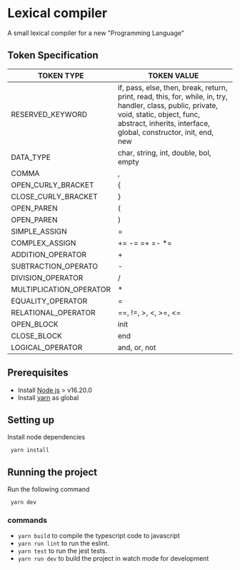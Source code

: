 # Lexical compiler

A small lexical compiler for a new "Programming Language" 

## Token Specification 

| TOKEN TYPE   | TOKEN VALUE                      |
|--------------|----------------------------------|
| RESERVED_KEYWORD      | if, pass, else, then, break, return, print, read, this, for, while, in, try, handler, class, public, private, void, static, object, func, abstract, inherits, interface, global, constructor, init, end, new|
|DATA_TYPE| char, string, int, double, bol, empty|
| COMMA   | ,               |
|OPEN_CURLY_BRACKET     |  {                |
|CLOSE_CURLY_BRACKET     |  }             |
|OPEN_PAREN     |  (             |
|OPEN_PAREN     |  )             |
|SIMPLE_ASSIGN     |  =          |
|COMPLEX_ASSIGN     |  += -= =+ =- *=           |
|ADDITION_OPERATOR     |  +           |
|SUBTRACTION_OPERATO   |  -           |
|DIVISION_OPERATOR     |  /           |
|MULTIPLICATION_OPERATOR     |  *         |
|EQUALITY_OPERATOR     | =           |
|RELATIONAL_OPERATOR  |  ==, !=, >, <, >=, <= |
|OPEN_BLOCK     |  init          |
|CLOSE_BLOCK   |  end       |
|LOGICAL_OPERATOR     |  and, or, not          |


## Prerequisites

- Install [ Node js](https://nodejs.dev/en/) > v16.20.0 
- Install [yarn](https://classic.yarnpkg.com/lang/en/docs/install/#mac-stable) as global


## Setting up

Install node dependencies
```shell
 yarn install
```

## Running the project

Run the following command
```shell
 yarn dev
```

### commands

- `yarn build` to compile the typescript code to javascript
- `yarn run lint` to run the eslint.
- `yarn test` to run the jest tests.
- `yarn run dev` to build the project in watch mode for development
